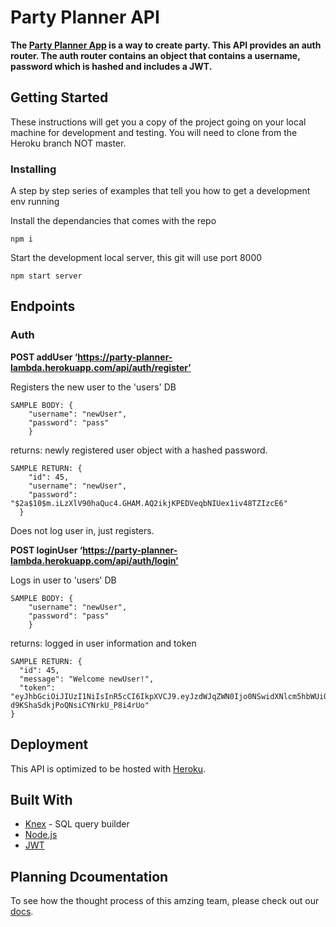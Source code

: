 # Party Planner API

**The [Party Planner App](https://condescending-goldwasser-1df579.netlify.com) is a way to create party. This API provides an auth router. The auth router contains an object that contains a username, password which is hashed and includes a JWT.**

## Getting Started

These instructions will get you a copy of the project going on your local machine for development and testing. You will need to clone from the Heroku branch NOT master.

### Installing

A step by step series of examples that tell you how to get a development env running

Install the dependancies that comes with the repo

```
npm i
```

Start the development local server, this git will use port 8000

```
npm start server
```

## Endpoints

### Auth

**POST addUser ‘https://party-planner-lambda.herokuapp.com/api/auth/register’**

Registers the new user to the 'users' DB

```  
SAMPLE BODY: {
	"username": "newUser",
	"password": "pass"
	}
```

returns: newly registered user object with a hashed password.
```
SAMPLE RETURN: {
    "id": 45,
    "username": "newUser",
    "password": "$2a$10$m.iLzXlV90haQuc4.GHAM.AQ2ikjKPEDVeqbNIUex1iv48TZIzcE6"
  }
```

Does not log user in, just registers.

**POST loginUser ‘https://party-planner-lambda.herokuapp.com/api/auth/login’**

Logs in user to 'users' DB
```
SAMPLE BODY: {
	"username": "newUser",
	"password": "pass"
	}
```
returns: logged in user information and token
```
SAMPLE RETURN: {
  "id": 45,
  "message": "Welcome newUser!",
  "token": "eyJhbGciOiJIUzI1NiIsInR5cCI6IkpXVCJ9.eyJzdWJqZWN0Ijo0NSwidXNlcm5hbWUiOiJuZXdVc2VyIiwiaWF0IjoxNTcxOTM2NDUwLCJleHAiOjE1NzE5Nzk2NTB9.OT1UJ5TMdss9-d9KShaSdkjPoQNsiCYNrkU_P8i4rUo"
}
```

## Deployment

This API is optimized to be hosted with  [Heroku](https://devcenter.heroku.com/). 

## Built With

* [Knex](http://knexjs.org/) - SQL query builder
* [Node.js](https://nodejs.org/en/)
* [JWT](https://jwt.io/)

## Planning Dcoumentation

To see how the thought process of this amzing team, please check out our [docs](https://docs.google.com/document/d/1kHqoWAwLW5u8F2TIxOgkbOIElOj_qqlOBK8IBodKSPM/edit?usp=sharing).


